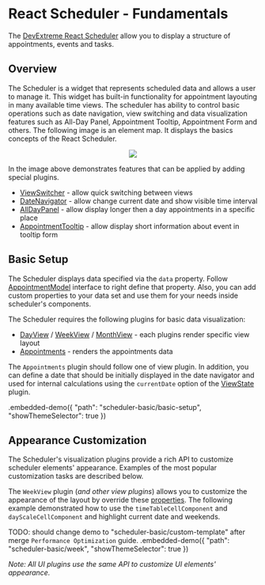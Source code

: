 # React Scheduler - Fundamentals

The [DevExtreme React Scheduler](https://devexpress.github.io/devextreme-reactive/react/scheduler) allow you to display a structure of appointments, events and tasks.

## Overview

The Scheduler is a widget that represents scheduled data and allows a user to manage it. This widget has built-in functionality for appointment layouting in many available time views. The scheduler has ability to control basic operations such as date navigation, view switching and data visualization features such as All-Day Panel, Appointment Tooltip, Appointment Form and others. The following image is an element map. It displays the basics concepts of the React Scheduler.

<p align="center">
  <img class="img-responsive" src="../../img/scheduler-elements.png">
</p>

In the image above demonstrates features that can be applied by adding special plugins.

- [ViewSwitcher](../reference/view-switcher.md) - allow quick switching between views
- [DateNavigator](../reference/date-navigator.md) - allow change current date and show visible time interval
- [AllDayPanel](../reference/all-day-panel.md) - allow display longer then a day appointments in a specific place
- [AppointmentTooltip](../reference/appointment-tooltip.md) - allow display short information about event in tooltip form

## Basic Setup

The Scheduler displays data specified via the `data` property. Follow [AppointmentModel](../reference/scheduler.md/#appointmentmodel) interface to right define that property. Also, you can add custom properties to your data set and use them for your needs inside scheduler's components.

The Scheduler requires the following plugins for basic data visualization:

- [DayView](../reference/day-view.md) / [WeekView](../reference/week-view.md) / [MonthView](../reference/month-view.md) - each plugins render specific view layout
- [Appointments](../reference/appointments.md) - renders the appointments data

The `Appointments` plugin should follow one of view plugin. In addition, you can define a date that should be initially displayed in the date navigator and used for internal calculations using the `currentDate` option of the [ViewState](../reference/view-state.md) plugin.

.embedded-demo({ "path": "scheduler-basic/basic-setup", "showThemeSelector": true })

## Appearance Customization

The Scheduler's visualization plugins provide a rich API to customize scheduler elements' appearance. Examples of the most popular customization tasks are described below.

The `WeekView` plugin (*and other view plugins*) allows you to customize the appearance of the layout by override these [properties](../reference/week-view.md/#properties). The following example demonstrated how to use the `timeTableCellComponent` and `dayScaleCellComponent` and highlight current date and weekends.

TODO: should change demo to "scheduler-basic/custom-template" after merge `Performance Optimization` guide.
.embedded-demo({ "path": "scheduler-basic/week", "showThemeSelector": true })

*Note: All UI plugins use the same API to customize UI elements' appearance.*
